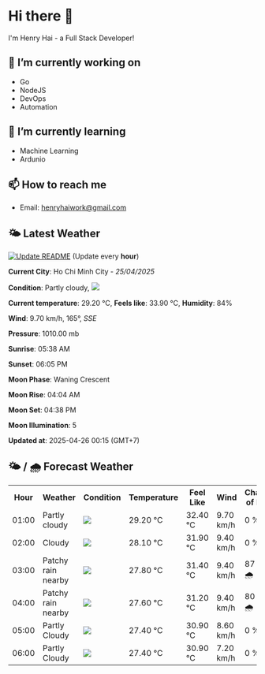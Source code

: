 # Hi there 👋

I'm Henry Hai - a Full Stack Developer!

## 🔭 I’m currently working on

- Go
- NodeJS
- DevOps
- Automation

## 🌱 I’m currently learning

- Machine Learning
- Ardunio

## 📫 How to reach me

- Email: <henryhaiwork@gmail.com>

## 🌤️ Latest Weather
[![Update README](https://github.com/henry0hai/henry0hai/actions/workflows/udpateReadme.yml/badge.svg)](https://github.com/henry0hai/henry0hai/actions/workflows/udpateReadme.yml)
(Update every **hour**)
<!-- CURRENT_WEATHER:START -->
**Current City**: Ho Chi Minh City - *25/04/2025*

**Condition**: Partly cloudy, <img src="https://cdn.weatherapi.com/weather/64x64/night/116.png"/>

**Current temperature**: 29.20 °C, **Feels like**: 33.90 °C, **Humidity**: 84%

**Wind**: 9.70 km/h, 165°, *SSE*

**Pressure**: 1010.00 mb

**Sunrise**: 05:38 AM

**Sunset**: 06:05 PM

**Moon Phase**: Waning Crescent

**Moon Rise**: 04:04 AM

**Moon Set**: 04:38 PM

**Moon Illumination**: 5

**Updated at**: 2025-04-26 00:15 (GMT+7)<!-- CURRENT_WEATHER:END -->

## 🌤️ / 🌧️ Forecast Weather
<!-- FORECAST_WEATHER:START -->
<table>
		<tr>
			<th>Hour</th>
			<th>Weather</th>
			<th>Condition</th>
			<th>Temperature</th>
			<th>Feel Like</th>
			<th>Wind</th>
			<th>Chance of Rain</th>
		</tr>
				<tr>
					<td>01:00</td>
					<td>Partly cloudy</td>
					<td><img src='https://cdn.weatherapi.com/weather/64x64/night/116.png'/></td>
					<td>29.20 °C</td>
					<td>32.40 °C</td>
					<td>9.70 km/h</td>
					<td>0 %</td>
				</tr>
				<tr>
					<td>02:00</td>
					<td>Cloudy </td>
					<td><img src='https://cdn.weatherapi.com/weather/64x64/night/119.png'/></td>
					<td>28.10 °C</td>
					<td>31.90 °C</td>
					<td>9.40 km/h</td>
					<td>0 %</td>
				</tr>
				<tr>
					<td>03:00</td>
					<td>Patchy rain nearby</td>
					<td><img src='https://cdn.weatherapi.com/weather/64x64/night/176.png'/></td>
					<td>27.80 °C</td>
					<td>31.40 °C</td>
					<td>9.40 km/h</td>
					<td>87 % 🌧️</td>
				</tr>
				<tr>
					<td>04:00</td>
					<td>Patchy rain nearby</td>
					<td><img src='https://cdn.weatherapi.com/weather/64x64/night/176.png'/></td>
					<td>27.60 °C</td>
					<td>31.20 °C</td>
					<td>9.40 km/h</td>
					<td>80 % 🌧️</td>
				</tr>
				<tr>
					<td>05:00</td>
					<td>Partly Cloudy </td>
					<td><img src='https://cdn.weatherapi.com/weather/64x64/night/116.png'/></td>
					<td>27.40 °C</td>
					<td>30.90 °C</td>
					<td>8.60 km/h</td>
					<td>0 %</td>
				</tr>
				<tr>
					<td>06:00</td>
					<td>Partly Cloudy </td>
					<td><img src='https://cdn.weatherapi.com/weather/64x64/day/116.png'/></td>
					<td>27.40 °C</td>
					<td>30.90 °C</td>
					<td>7.20 km/h</td>
					<td>0 %</td>
				</tr>
</table>
<!-- FORECAST_WEATHER:END -->
